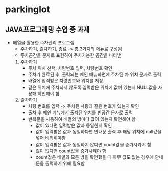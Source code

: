 # parkinglot
## JAVA프로그래밍 수업 중 과제
+ 배열을 활용한 주차관리 프로그램
  + 주차하기, 출차하기, 종료 -> 총 3가지의 메뉴로 구성됨
  + 주차공간을 문자로 표현하여 주차가능한 공간을 나타냄
  1) 주차하기
      + 주차 위치 선택, 차량번호 입력, 차량번호 확인
      + 주차가 완료된 후, 출력되는 메인 메뉴화면에 주차된 차 위치 문자로 출력
      +  배열에 입력받은 차량번호와 위치를 저장
      +  같은 위치에 주차되지 않도록 입력받은 위치에 값이 있는지 NULL값을 사용해 확인해야 함
   2) 출차하기
       + 차량 번호를 입력 -> 주차된 차량과 같은 번호가 있는지 확인
       + 출차 후 메인 메뉴에서 출차된 위치를 빈공간 문자로 출력
       + 반복문을 사용하여 배열의 방마다 값이 있는지 확인해야 함
         + 값이 있다면 입력받은 값과 동일한지 확인
         + 값이 입력받은 값과 동일하다면 안내문 출력 후 해당 위치에 null값을 넣어 비워줘야함
         + 값이 입력받은 값과 동일하지 않다면 count값을 증가시켜야 함
         + 값이 없다면 count값을 증가시켜야 함
          + count값은 배열의 모든 방을 확인했을 때 아무 값도 없는 경우에 안내문을 출력하기 위해 필요함
